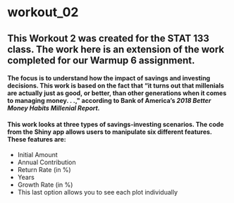 # workout_02

## This Workout 2 was created for the STAT 133 class. The work here is an extension of the work completed for our Warmup 6 assignment. 

#### The focus is to understand how the impact of savings and investing decisions. This work is based on the fact that “it turns out that millenials are actually just as good, or better, than other generations when it comes to managing money. . .," according to  Bank of America’s *2018 Better Money Habits Millenial Report.*

#### This work looks at three types of savings-investing scenarios. The code from the Shiny app allows users to manipulate six different features. These features are:
* Initial Amount
* Annual Contribution
* Return Rate (in %)
* Years
* Growth Rate (in %)
* This last option allows you to see each plot individually


